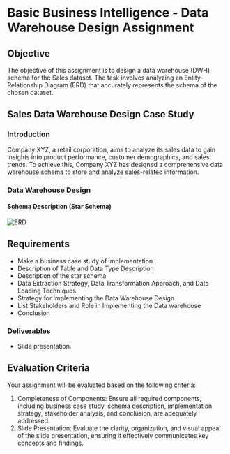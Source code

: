 # Basic Business Intelligence - Data Warehouse Design Assignment

## Objective
The objective of this assignment is to design a data warehouse (DWH) schema for the Sales dataset. The task involves analyzing an Entity-Relationship Diagram (ERD) that accurately represents the schema of the chosen dataset.

## Sales Data Warehouse Design Case Study

### Introduction

Company XYZ, a retail corporation, aims to analyze its sales data to gain insights into product performance, customer demographics, and sales trends. To achieve this, Company XYZ has designed a comprehensive data warehouse schema to store and analyze sales-related information.

### Data Warehouse Design

#### Schema Description (Star Schema)

![ERD](https://github.com/ikhsannur1996/Basic-BI-Assignment/assets/32507742/3ec46baa-29d9-40b7-ad3d-254bf1091085)

## Requirements
- Make a business case study of implementation
- Description of Table and Data Type Description
- Description of the star schema
- Data Extraction Strategy, Data Transformation Approach, and Data Loading Techniques.
- Strategy for Implementing the Data Warehouse Design
- List Stakeholders and Role in Implementing the Data warehouse
- Conclusion

### Deliverables
- Slide presentation.

## Evaluation Criteria
Your assignment will be evaluated based on the following criteria:
1. Completeness of Components: Ensure all required components, including business case study, schema description, implementation strategy, stakeholder analysis, and conclusion, are adequately addressed.
2. Slide Presentation: Evaluate the clarity, organization, and visual appeal of the slide presentation, ensuring it effectively communicates key concepts and findings.
